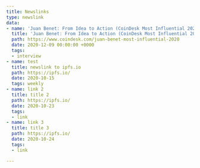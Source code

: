 ```yaml
---
title: Newslinks
type: newslink
data:
- name: 'Juan Benet: From Idea to Action (CoinDesk Most Influential 2020)'
  title: 'Juan Benet: From Idea to Action (CoinDesk Most Influential 2020)'
  path: https://www.coindesk.com/juan-benet-most-influential-2020
  date: 2020-12-09 00:00:00 +0000
  tags:
  - interview
- name: test
  title: newslink to ipfs.io
  path: https://ipfs.io/
  date: 2020-10-15
  tags: weekly
- name: link 2
  title: title 2
  path: https://ipfs.io/
  date: 2020-10-23
  tags:
  - link
- name: link 3
  title: title 3
  path: https://ipfs.io/
  date: 2020-10-24
  tags:
  - link

---
```

